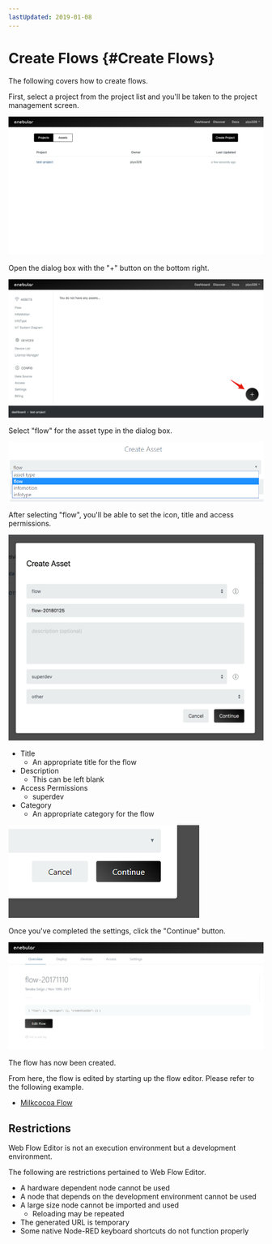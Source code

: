 ```yaml
---
lastUpdated: 2019-01-08
---
```


# Create Flows {#Create Flows}

The following covers how to create flows.

First, select a project from the project list and you'll be taken to the project management screen.

![projects](./../../img/Flow/CreateFlow-projects.png)

Open the dialog box with the "+" button on the bottom right.

![plus](./../../img/Flow/CreateFlow-plus.png)

Select "flow" for the asset type in the dialog box.

![asettype](./../../img/Flow/CreateFlow-asettype.png)

After selecting "flow", you'll be able to set the icon, title and access permissions.

![modal](./../../img/Flow/CreateFlow-modal.png)

* Title
    * An appropriate title for the flow
* Description
    * This can be left blank
* Access Permissions
    * superdev
* Category
    * An appropriate category for the flow

![continue](./../../img/Flow/CreateFlow-continue.png)

Once you've completed the settings, click the "Continue" button.

![created](./../../img/Flow/CreateFlow-created.png)

The flow has now been created.

From here, the flow is edited by starting up the flow editor. Please refer to the following example.

- [Milkcocoa Flow](./FlowExampleMilkcocoa.md)


## Restrictions

Web Flow Editor is not an execution environment but a development environment.

The following are restrictions pertained to Web Flow Editor.

* A hardware dependent node cannot be used
* A node that depends on the development environment cannot be used
* A large size node cannot be imported and used
    *  Reloading may be repeated
* The generated URL is temporary
* Some native Node-RED keyboard shortcuts do not function properly
